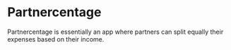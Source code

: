 # Partnercentage

Partnercentage is essentially an app where partners can split equally their expenses based on their income.
